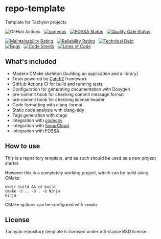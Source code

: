 # repo-template

Template for Tachyon projects

![GitHub Actions](https://github.com/tachyon-computer/repo-template/actions/workflows/build_and_test.yml/badge.svg?branch=glamhoth-init-template) &nbsp;
[![codecov](https://codecov.io/gh/tachyon-computer/repo-template/branch/glamhoth-init-template/graph/badge.svg?token=17P7YFDXYU)](https://app.codecov.io/gh/tachyon-computer/repo-template) &nbsp;
[![FOSSA Status](https://app.fossa.com/api/projects/git%2Bgithub.com%2Ftachyon-computer%2Frepo-template.svg?type=shield)](https://app.fossa.com/projects/git%2Bgithub.com%2Ftachyon-computer%2Frepo-template?ref=badge_shield) &nbsp;
[![Quality Gate Status](https://sonarcloud.io/api/project_badges/measure?project=tachyon-computer_repo-template&metric=alert_status)](https://sonarcloud.io/summary/new_code?id=tachyon-computer_repo-template)  

[![Maintainability Rating](https://sonarcloud.io/api/project_badges/measure?project=tachyon-computer_repo-template&metric=sqale_rating)](https://sonarcloud.io/summary/new_code?id=tachyon-computer_repo-template) &nbsp;
[![Reliability Rating](https://sonarcloud.io/api/project_badges/measure?project=tachyon-computer_repo-template&metric=reliability_rating)](https://sonarcloud.io/summary/new_code?id=tachyon-computer_repo-template) &nbsp;
[![Technical Debt](https://sonarcloud.io/api/project_badges/measure?project=tachyon-computer_repo-template&metric=sqale_index)](https://sonarcloud.io/summary/new_code?id=tachyon-computer_repo-template)<br/>
[![Bugs](https://sonarcloud.io/api/project_badges/measure?project=tachyon-computer_repo-template&metric=bugs)](https://sonarcloud.io/summary/new_code?id=tachyon-computer_repo-template) &nbsp;
[![Code Smells](https://sonarcloud.io/api/project_badges/measure?project=tachyon-computer_repo-template&metric=code_smells)](https://sonarcloud.io/summary/new_code?id=tachyon-computer_repo-template) &nbsp;
[![Lines of Code](https://sonarcloud.io/api/project_badges/measure?project=tachyon-computer_repo-template&metric=ncloc)](https://sonarcloud.io/summary/new_code?id=tachyon-computer_repo-template)

## What's included

* Modern CMake skeleton (building an application and a library)
* Tests powered by [Catch2](https://github.com/catchorg/Catch2) framework
* GitHub Actions CI for build and running tests
* Configuration for generating documentation with Doxygen
* pre-commit hook for checking commit message format
* pre-commit hook for checking license header
* Code formatting with clang-format
* Static code analysis with clang-tidy
* Tags generation with ctags
* Integration with [codecov](https://about.codecov.io/)
* Integration with [SonarCloud](https://sonarcloud.io/)
* Integration with [FOSSA](https://fossa.com/)

## How to use
This is a repository template, and as such should be used as a new project starter.  

However this is a completely working project, which can be build using CMake:
```
mkdir build && cd build
cmake -S .. -B . -G Ninja
ninja
```
CMake options can be configured with `ccmake`


## License

Tachyon repository template is licensed under a 3-clause BSD license.
